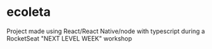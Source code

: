 # ecoleta
Project made using React/React Native/node with typescript during a RocketSeat "NEXT LEVEL WEEK" workshop
